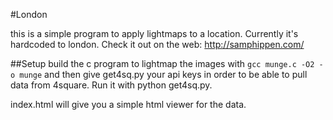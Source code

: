 #London

this is a simple program to apply lightmaps to a location. Currently it's hardcoded to london.
Check it out on the web: http://samphippen.com/

##Setup
build the c program to lightmap the images with `gcc munge.c -O2 -o munge` and then
give get4sq.py your api keys in order to be able to pull data from 4square. Run it
with python get4sq.py.

index.html will give you a simple html viewer for the data.

